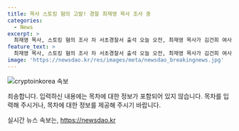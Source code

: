 ```yaml
---
title: 목사 스토킹 혐의 고발! 경찰 최재영 목사 조사 중
categories:
  - News
excerpt: >
  최재영 목사, 스토킹 혐의 조사 차 서초경찰서 출석 오늘 오전, 최재영 목사가 김건희 여사에게 명품 가방을 건네고 촬영한 후 스토킹 혐의로 경찰 조사를 받기 위해 서초경찰서에 출석했습니다. 최 목사는 취재진에게 김 여사와 비서의 안내로 선물을 준비했고, 스토킹이 아니라고 주장했습니다. 또한, 지난해 스토커로 변한 것이 이해가지 않는다며 항의하였습니다. 최 목사는 2022년 6월부터 김 여사에게 만남을 요청하고 선물을 건네는 장면을 몰래 촬영하여 유포한 혐의로 지난 1월 고발됐습니다.
feature_text: >
  최재영 목사, 스토킹 혐의 조사 차 서초경찰서 출석 오늘 오전, 최재영 목사가 김건희 여사에게 명품 가방을 건네고 촬영한 후 스토킹 혐의로 경찰 조사를 받기 위해 서초경찰서에 출석했습니다. 최 목사는 취재진에게 김 여사와 비서의 안내로 선물을 준비했고, 스토킹이 아니라고 주장했습니다. 또한, 지난해 스토커로 변한 것이 이해가지 않는다며 항의하였습니다. 최 목사는 2022년 6월부터 김 여사에게 만남을 요청하고 선물을 건네는 장면을 몰래 촬영하여 유포한 혐의로 지난 1월 고발됐습니다.
image: 'https://newsdao.kr/res/images/meta/newsdao_breakingnews.jpg'
---
```


<p><img src="https://newsdao.kr/res/images/meta/newsdao_breakingnews.jpg" alt="cryptoinkorea 속보" /></p>

<p>죄송합니다. 입력하신 내용에는 목차에 대한 정보가 포함되어 있지 않습니다. 목차를 입력해 주시거나, 목차에 대한 정보를 제공해 주시기 바랍니다.</p>
실시간 뉴스 속보는, <a href="https://newsdao.kr" rel="dofollow">https://newsdao.kr</a>



